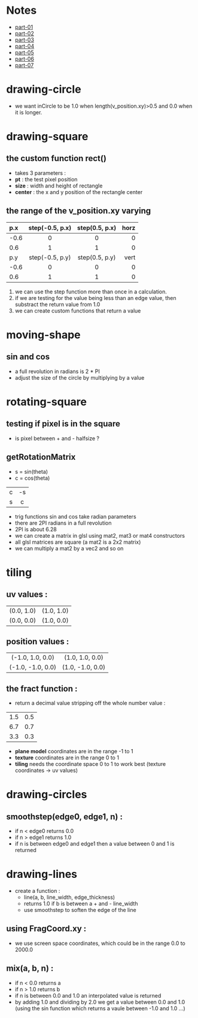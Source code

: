 # Notes

- [part-01](#drawing-circle)
- [part-02](#drawing-square)
- [part-03](#moving-shape)
- [part-04](#rotating-square)
- [part-05](#tiling)
- [part-06](#drawing-circles)
- [part-07](#drawing-lines)

# drawing-circle
- we want inCircle to be 1.0 when length(v_position.xy)>0.5
  and 0.0 when it is longer.
  
# drawing-square
## the custom function rect()
- takes 3 parameters :
- **pt** : the test pixel position
- **size** : width and height of rectangle
- **center** : the x and y position of the rectangle center

## the range of the v_position.xy varying

| p.x  | step(-0.5, p.x) | step(0.5, p.x) | horz |
| :--- | :-------------: | :------------: | ---: |
| -0.6 |        0        |       0        |    0 |
| 0.6  |        1        |       1        |    0 |
| p.y  | step(-0.5, p.y) | step(0.5, p.y) | vert |
| -0.6 |        0        |       0        |    0 |
| 0.6  |        1        |       1        |    0 |

1. we can use the step function more than once in a calculation.
2. if we are testing for the value being less than an edge value,
   then substract the return value from 1.0
3. we can create custom functions that return a value

# moving-shape
## sin and cos
- a full revolution in radians is 2 * PI
- adjust the size of the circle by multiplying by a value

# rotating-square 
## testing if pixel is in the square 
- is pixel between + and - halfsize ?

## getRotationMatrix 
- s = sin(theta)
- c = cos(theta)

|       |       |
| :---: | :---: |
|   c   |  -s   |
|   s   |   c   |

- trig functions sin and cos take radian parameters
- there are 2PI radians in a full revolution
- 2PI is about 6.28
- we can create a matrix in glsl using mat2, mat3 or mat4 constructors
- all glsl matrices are square (a mat2 is a 2x2 matrix)
- we can multiply a mat2 by a vec2 and so on

# tiling
## uv values :

|            |            |
| :--------: | :--------: |
| (0.0, 1.0) | (1.0, 1.0) |
| (0.0, 0.0) | (1.0, 0.0) |

## position values : 

|                   |                  |
| :---------------: | :--------------: |
| (-1.0, 1.0, 0.0)  | (1.0, 1.0, 0.0)  |
| (-1.0, -1.0, 0.0) | (1.0, -1.0, 0.0) |

## the fract function :
- return a decimal value stripping off the whole number value :
  
|       |       |
| :---: | :---: |
|  1.5  |  0.5  |
|  6.7  |  0.7  |
|  3.3  |  0.3  |

- **plane model** coordinates are in the range -1 to 1
- **texture** coordinates are in the range 0 to 1
- **tiling** needs the coordinate space 0 to 1 to work best (texture coordinates -> uv values)

# drawing-circles
## smoothstep(edge0, edge1, n) :
- if n < edge0 returns 0.0
- if n > edge1 returns 1.0 
- if n is between edge0 and edge1 then a value between 0 and 1 is returned

# drawing-lines
- create a function :
  - line(a, b, line_width, edge_thickness)
  - returns 1.0 if b is between a + and - line_width
  - use smoothstep to soften the edge of the line

## using FragCoord.xy :
- we use screen space coordinates, which could be in the range 0.0 to 2000.0

## mix(a, b, n) :
- if n < 0.0 returns a 
- if n > 1.0 returns b
- if n is between 0.0 and 1.0 an interpolated value is returned
- by adding 1.0 and dividing by 2.0 we get a value between 0.0 and 1.0 (using the sin function which returns a vaule between -1.0 and 1.0 ...)
